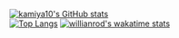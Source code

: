 [![kamiya10's GitHub stats](https://github-readme-stats.vercel.app/api?username=kamiya10&show_icons=true&bg_color=22272e&title_color=ffa0b4&text_color=adbac7&icon_color=ffa0b4&hide_border=true)](https://github.com/anuraghazra/github-readme-stats)\
[![Top Langs](https://github-readme-stats.vercel.app/api/top-langs/?username=kamiya10&layout=compact&bg_color=22272e&title_color=ffa0b4&text_color=adbac7&icon_color=ffa0b4&hide_border=true)](https://github.com/anuraghazra/github-readme-stats)
[![willianrod's wakatime stats](https://github-readme-stats.vercel.app/api/wakatime?username=kamiya10&layout=compact&bg_color=22272e&title_color=ffa0b4&text_color=adbac7&icon_color=ffa0b4&hide_border=true)](https://github.com/anuraghazra/github-readme-stats)
